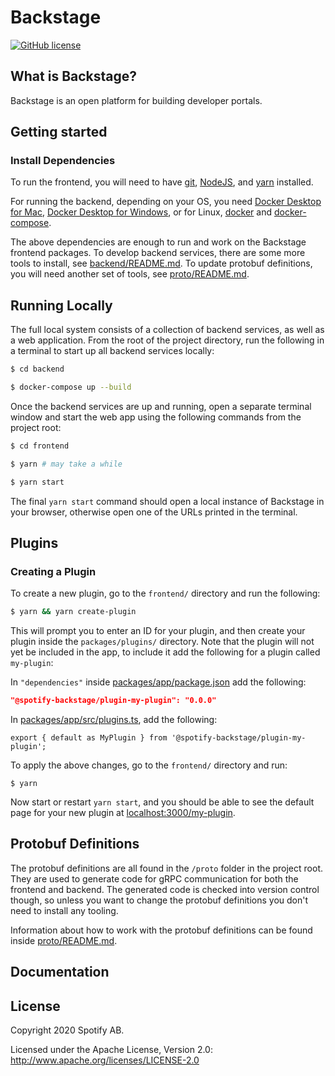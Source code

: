 # Backstage

[![GitHub license](https://img.shields.io/github/license/spotify/backstage.svg)](./LICENSE)

## What is Backstage?

Backstage is an open platform for building developer portals.

## Getting started

### Install Dependencies

To run the frontend, you will need to have [git](https://git-scm.com/book/en/v2/Getting-Started-Installing-Git), [NodeJS](https://nodejs.org/en/download/), and [yarn](https://classic.yarnpkg.com/en/docs/install#mac-stable) installed.

For running the backend, depending on your OS, you need [Docker Desktop for Mac](https://docs.docker.com/docker-for-mac/install/), [Docker Desktop for Windows](https://docs.docker.com/docker-for-windows/install/), or for Linux, [docker](https://docs.docker.com/install/) and [docker-compose](https://docs.docker.com/compose/install/#install-compose-on-linux-systems).

The above dependencies are enough to run and work on the Backstage frontend packages. To develop backend services, there are some more tools to install, see [backend/README.md](backend/README.md). To update protobuf definitions, you will need another set of tools, see [proto/README.md](proto/README.md).

## Running Locally

The full local system consists of a collection of backend services, as well as a web application. From the root of the project directory, run the following in a terminal to start up all backend services locally:

```bash
$ cd backend

$ docker-compose up --build
```

Once the backend services are up and running, open a separate terminal window and start the web app using the following commands from the project root:

```bash
$ cd frontend

$ yarn # may take a while

$ yarn start
```

The final `yarn start` command should open a local instance of Backstage in your browser, otherwise open one of the URLs printed in the terminal.

## Plugins

### Creating a Plugin

To create a new plugin, go to the `frontend/` directory and run the following:

```bash
$ yarn && yarn create-plugin
```

This will prompt you to enter an ID for your plugin, and then create your plugin inside the `packages/plugins/` directory. Note that the plugin will not yet be included in the app, to include it add the following for a plugin called `my-plugin`:

In `"dependencies"` inside [packages/app/package.json](frontend/packages/app/package.json) add the following:

```json
"@spotify-backstage/plugin-my-plugin": "0.0.0"
```

In [packages/app/src/plugins.ts](frontend/packages/app/src/plugins.ts), add the following:

```
export { default as MyPlugin } from '@spotify-backstage/plugin-my-plugin';
```

To apply the above changes, go to the `frontend/` directory and run:

```
$ yarn
```

Now start or restart `yarn start`, and you should be able to see the default page for your new plugin at [localhost:3000/my-plugin](http://localhost:3000/my-plugin).

## Protobuf Definitions

The protobuf definitions are all found in the `/proto` folder in the project root. They are used to generate code for gRPC communication for both the frontend and backend. The generated code is checked into version control though, so unless you want to change the protobuf definitions you don't need to install any tooling.

Information about how to work with the protobuf definitions can be found inside [proto/README.md](proto/README.md).

## Documentation

## License

Copyright 2020 Spotify AB.

Licensed under the Apache License, Version 2.0: http://www.apache.org/licenses/LICENSE-2.0
